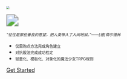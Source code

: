 <head>
<meta name="viewport" content="width=device-width,initial-scale=1.0, minimum-scale=0.1, maximum-scale=1.0, user-scalable=no"/>
<style type="text/css">
	#important {margin:0 auto !important};
	#cross {margin:0 auto !important};
	#tipic {margin:0 auto !important};
	p {font-size:1.2em !important;font-family:Arial,Helvetica,sans-serif !important;line-height:8px};
	td {font-size:1em !important;font-family:Arial,Helvetica,sans-serif !important};
	li {font-size:1em !important;font-family:Arial,Helvetica,sans-serif !important};
	select {font-size:1em !important;font-family:Arial,Helvetica,sans-serif !important};
</style>
</head>
<body>

<img id="tipic" src="M.svg" style="zoom:50%" />
<p id="cross"></p>
<img id="tipic" src="Title.svg" style="zoom:200%"/>

<p><font size=1.1rem><i>“往往是那些善良的愿望，把人类带入了人间地狱。”——[德]荷尔德林</i></font></p>

- <font size=1rem>仅需购点方法完成角色建立</font>
- <font size=1rem>对抗骰法完成成功检定</font>
- <font size=1rem>轻量化、模板化、对象化的魔法少女TRPG规则</font>

<script type="text/javascript">
     //调整浏览器窗口大小事件 
    window.onresize = function(){
        _autoZoom();
    }
    _autoZoom();
    function _autoZoom(){
         var svg = document.getElementById("main");
        if (svg) {
            svg.setAttribute("preserveAspectRatio", "xMinYMin meet");
            svg.setAttribute("viewBox", "0 0 1452 860");
            svg.style.overflow = "hidden";
            var viewBoxVal = svg.getAttribute("viewBox");
            if (viewBoxVal) {
                var viewBoxWidth = viewBoxVal.split(" ")[2];
                var viewBoxHeight = viewBoxVal.split(" ")[3];
                svg.removeAttribute("width");
                svg.removeAttribute("height");

                var setWidth = document.body.clientWidth;
                var setHeight = setWidth * viewBoxHeight / viewBoxWidth;
                svg.setAttribute("width", setWidth);
                svg.setAttribute("height", setHeight);
            }
        }
    }
</script>

[Get Started](documents/home.md)

</body>

